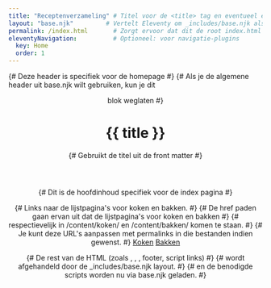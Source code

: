 ```yaml
---
title: "Receptenverzameling" # Titel voor de <title> tag en eventueel elders
layout: "base.njk"         # Vertelt Eleventy om _includes/base.njk als basis te gebruiken
permalink: /index.html       # Zorgt ervoor dat dit de root index.html wordt
eleventyNavigation:          # Optioneel: voor navigatie-plugins
  key: Home
  order: 1
---
```


{# Deze header is specifiek voor de homepage #}
{# Als je de algemene header uit base.njk wilt gebruiken, kun je dit <header> blok weglaten #}
<header>
    <h1>{{ title }}</h1> {# Gebruikt de titel uit de front matter #}
</header>

{# Dit is de hoofdinhoud specifiek voor de index pagina #}
<main id="receptenLijst">
    {# Links naar de lijstpagina's voor koken en bakken. #}
    {# De href paden gaan ervan uit dat de lijstpagina's voor koken en bakken #}
    {# respectievelijk in /content/koken/ en /content/bakken/ komen te staan. #}
    {# Je kunt deze URL's aanpassen met permalinks in die bestanden indien gewenst. #}
    <a class="recept-link" href="/content/koken/">Koken</a>
    <a class="recept-link" href="/content/bakken/">Bakken</a>
</main>

{# De rest van de HTML (zoals <html>, <head>, <body>, footer, script links) #}
{# wordt afgehandeld door de _includes/base.njk layout. #}
{# en de benodigde scripts worden nu via base.njk geladen. #}